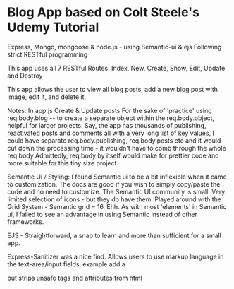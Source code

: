 # Blog App based on Colt Steele's Udemy Tutorial

Express, Mongo, mongoose & node.js - using Semantic-ui & ejs
Following strict RESTful programming

This app uses all 7 RESTful Routes:
Index, New, Create, Show, Edit, Update and Destroy

This app allows the user to view all blog posts, add a new blog post with image, edit it, and delete it. 

Notes:
In app.js
Create & Update posts
For the sake of 'practice' using req.body.blog -- to create a separate object within the req.body.object, helpful for larger projects. Say, the app has thousands of publishing, reactivated posts and comments all with a very long list of key values, I could have separate req.body.publishing, req.body.posts etc and it would cut down the processing time - it wouldn't have to comb through the whole req.body 
Admittedly, req.body by itself would make for prettier code and more suitable for this tiny size project.

Semantic Ui / Styling:
I found Semantic ui to be a bit inflexible when it came to customization. 
The docs are good if you wish to simply copy/paste the code and no need to customize. 
The Semantic UI community is small. 
Very limited selection of icons - but they do have them.
Played around with the Grid System - Semantic grid = 16. Ehh. 
As with most 'elements' in Semantic ui, I failed to see an advantage in using Semantic instead of other frameworks. 

EJS - 
Straightforward, a snap to learn and more than sufficient for a small app. 

Express-Sanitizer was a nice find. Allows users to use markup language in the text-area/input fields, example add a <p> but strips unsafe tags and attributes from html




